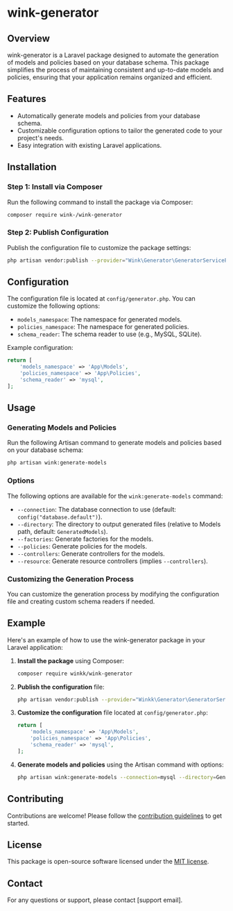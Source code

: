 # wink-generator

## Overview

wink-generator is a Laravel package designed to automate the generation of models and policies based on your database schema. This package simplifies the process of maintaining consistent and up-to-date models and policies, ensuring that your application remains organized and efficient.

## Features

- Automatically generate models and policies from your database schema.
- Customizable configuration options to tailor the generated code to your project's needs.
- Easy integration with existing Laravel applications.

## Installation

### Step 1: Install via Composer

Run the following command to install the package via Composer:

```bash
composer require wink-/wink-generator
```

### Step 2: Publish Configuration

Publish the configuration file to customize the package settings:

```bash
php artisan vendor:publish --provider="Wink\Generator\GeneratorServiceProvider"
```

## Configuration

The configuration file is located at `config/generator.php`. You can customize the following options:

- `models_namespace`: The namespace for generated models.
- `policies_namespace`: The namespace for generated policies.
- `schema_reader`: The schema reader to use (e.g., MySQL, SQLite).

Example configuration:

```php
return [
    'models_namespace' => 'App\Models',
    'policies_namespace' => 'App\Policies',
    'schema_reader' => 'mysql',
];
```

## Usage

### Generating Models and Policies

Run the following Artisan command to generate models and policies based on your database schema:

```bash
php artisan wink:generate-models
```

### Options

The following options are available for the `wink:generate-models` command:

- `--connection`: The database connection to use (default: `config("database.default")`).
- `--directory`: The directory to output generated files (relative to Models path, default: `GeneratedModels`).
- `--factories`: Generate factories for the models.
- `--policies`: Generate policies for the models.
- `--controllers`: Generate controllers for the models.
- `--resource`: Generate resource controllers (implies `--controllers`).

### Customizing the Generation Process

You can customize the generation process by modifying the configuration file and creating custom schema readers if needed.

## Example

Here's an example of how to use the wink-generator package in your Laravel application:

1. **Install the package** using Composer:

    ```bash
    composer require winkk/wink-generator
    ```

2. **Publish the configuration** file:

    ```bash
    php artisan vendor:publish --provider="Winkk\Generator\GeneratorServiceProvider"
    ```

3. **Customize the configuration** file located at `config/generator.php`:

    ```php
    return [
        'models_namespace' => 'App\Models',
        'policies_namespace' => 'App\Policies',
        'schema_reader' => 'mysql',
    ];
    ```

4. **Generate models and policies** using the Artisan command with options:

    ```bash
    php artisan wink:generate-models --connection=mysql --directory=GeneratedModels --factories --policies --controllers --resource
    ```

## Contributing

Contributions are welcome! Please follow the [contribution guidelines](CONTRIBUTING.md) to get started.

## License

This package is open-source software licensed under the [MIT license](LICENSE).

## Contact

For any questions or support, please contact [support email].
